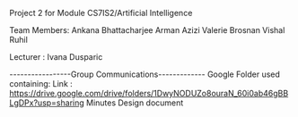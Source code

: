 Project 2 for Module CS7IS2/Artificial Intelligence 


Team Members:
Ankana Bhattacharjee
Arman Azizi
Valerie Brosnan
Vishal Ruhil

Lecturer : Ivana Dusparic 



-----------------Group Communications-------------
Google Folder used containing:
Link : https://drive.google.com/drive/folders/1DwyNODUZo8ouraN_60i0ab46gBBLgDPx?usp=sharing
                        Minutes 
                        Design document 